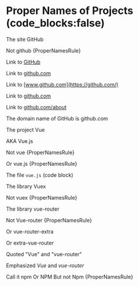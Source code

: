 # Proper Names of Projects (code_blocks:false)

The site GitHub

Not github {ProperNamesRule}

Link to [GitHub](https://github.com/)

Link to [github.com](https://github.com/)

Link to [www.github.com](https://github.com/)

Link to [github.com](https://github.com/about)

Link to [github.com/about](https://github.com/about)

The domain name of GitHub is github.com

The project Vue

AKA Vue.js

Not vue {ProperNamesRule}

Or vue.js {ProperNamesRule}

The file `vue.js` (code block)

The library Vuex

Not vuex {ProperNamesRule}

The library vue-router

Not Vue-router {ProperNamesRule}

Or vue-router-extra

Or extra-vue-router

Quoted "Vue" and "vue-router"

Emphasized *Vue* and *vue-router*

Call it npm
Or NPM
But not Npm {ProperNamesRule}
